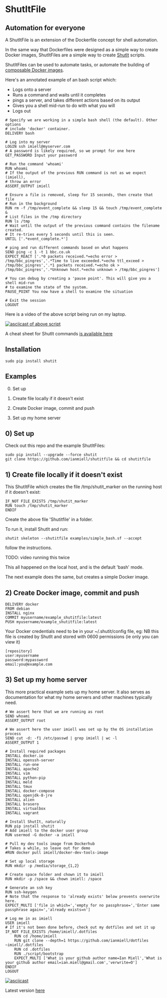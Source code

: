 # ShutItFile

## Automation for everyone

A ShutItFile is an extension of the Dockerfile concept for shell automation.

In the same way that Dockerfiles were designed as a simple way to create Docker
images, ShutItFiles are a simple way to create [ShutIt](http://ianmiell.github.io/shutit/)
scripts.

ShutItFiles can be used to automate tasks, or automate the building of
[composable Docker images](https://github.com/ianmiell/shutit/blob/gh-pages/images/ShutIt.png).

Here's an annotated example of an bash script which:

- Logs onto a server
- Runs a command and waits until it completes
- pings a server, and takes different actions based on its output
- Gives you a shell mid-run to do with what you will
- Logs out

```
# Specify we are working in a simple bash shell (the default). Other options
# include 'docker' container.
DELIVERY bash

# Log into my server
LOGIN ssh imiell@myserver.com
# A password is likely required, so we prompt for one here
GET_PASSWORD Input your password

# Run the command 'whoami'
RUN whoami
# If the output of the previous RUN command is not as we expect (imiell),
# throw an error
ASSERT_OUTPUT imiell

# Ensure a file is removed, sleep for 15 seconds, then create that file
# Run in the background
RUN rm -f /tmp/event_complete && sleep 15 && touch /tmp/event_complete &
# List files in the /tmp directory
RUN ls /tmp
# Wait until the output of the previous command contains the filename created.
# It re-tries every 5 seconds until this is seen.
UNTIL ['.*event_complete.*']

# ping and run different commands based on what happens
SEND ping -c 1 -t 1 bbc.co.uk
EXPECT_REACT ['.*0 packets received.*=echo error > /tmp/bbc_pingres','.*Time to live exceeded.*=echo ttl_exceed > /tmp/bbc_pingres','.*1 packets received.*=echo ok > /tmp/bbc_pingres','.*Unknown host.*=echo unknown > /tmp/bbc_pingres']

# You can debug by creating a 'pause point'. This will give you a shell mid-run
# to examine the state of the system.
PAUSE_POINT You now have a shell to examine the situation

# Exit the session
LOGOUT
```

Here is a video of the above script being run on my laptop.

[![asciicast of above script](https://asciinema.org/a/48639.png)](https://asciinema.org/a/48639)

A cheat sheet for ShutIt commands [is available here](https://github.com/ianmiell/shutitfile/CheatSheet.md)

## Installation

```
sudo pip install shutit
```

## Examples 

0) Set up

1) Create file locally if it doesn't exist

2) Create Docker image, commit and push

3) Set up my home server

## 0) Set up

Check out this repo and the example ShutItFiles:

```
sudo pip install --upgrade --force shutit
git clone https://github.com/ianmiell/shutitfile && cd shutitfile
```
                                                                                                                                             

## 1) Create file locally if it doesn't exist

This ShutItFile which creates the file /tmp/shutit_marker on the running host if
it doesn't exist:

```
IF_NOT FILE_EXISTS /tmp/shutit_marker
RUN touch /tmp/shutit_marker
ENDIF
```

Create the above file 'Shutitfile' in a folder.

To run it, install ShutIt and run:

```
shutit skeleton --shutitfile examples/simple_bash.sf --accept
```

follow the instructions.

TODO: video running this twice

This all happened on the local host, and is the default 'bash' mode.

The next example does the same, but creates a simple Docker image.

## 2) Create Docker image, commit and push

```
DELIVERY docker
FROM debian
INSTALL nginx
COMMIT myusername/example_shutitfile:latest
PUSH myusername/example_shutitfile:latest
```

Your Docker credentials need to be in your ~/.shutit/config file, eg:
NB this file is created by ShutIt and stored with 0600 permissions (ie only you
can view it)

```
[repository]
user:myusername
password:mypassword
email:you@example.com
```

## 3) Set up my home server

This more practical example sets up my home server. It also serves as
documentation for what my home servers and other machines typically need.

```
# We assert here that we are running as root
SEND whoami
ASSERT_OUTPUT root

# We assert here the user imiell was set up by the OS installation process
SEND cut -d: -f1 /etc/passwd | grep imiell | wc -l
ASSERT_OUTPUT 1

# Install required packages
INSTALL docker.io
INSTALL openssh-server
INSTALL run-one
INSTALL apache2
INSTALL vim
INSTALL python-pip
INSTALL meld
INSTALL tmux
INSTALL docker-compose
INSTALL openjdk-8-jre
INSTALL alien
INSTALL brasero
INSTALL virtualbox
INSTALL vagrant

# Install ShutIt, naturally
RUN pip install shutit
# Add imiell to the docker user group
RUN usermod -G docker -a imiell 

# Pull my dev tools image from Dockerhub
# Takes a while, so leave out for demo
#RUN docker pull imiell/docker-dev-tools-image

# Set up local storage
RUN mkdir -p /media/storage_{1,2}

# Create space folder and chown it to imiell
RUN mkdir -p /space && chown imiell: /space

# Generate an ssh key
RUN ssh-keygen
# Note that the response to 'already exists' below prevents overwrite here.                                                                                                       
EXPECT_MULTI ['file in which=','empty for no passphrase=','Enter same passphrase again=','already exists=n'] 

# Log me in as imiell
USER imiell
# If it's not been done before, check out my dotfiles and set it up
IF_NOT FILE_EXISTS /home/imiell/.dotfiles
	RUN cd /home/imiell
	RUN git clone --depth=1 https://github.com/ianmiell/dotfiles ~imiell/.dotfiles
	RUN cd .dotfiles
	RUN ./script/bootstrap
	EXPECT_MULTI ['What is your github author name=Ian Miell','What is your github author email=ian.miell@gmail.com','verwrite=O']
ENDIF
LOGOUT
```

[![asciicast](https://asciinema.org/a/48685.png)](https://asciinema.org/a/48685)

Latest version [here](https://github.com/ianmiell/shutit-home-server/blob/master/Shutitfile)

